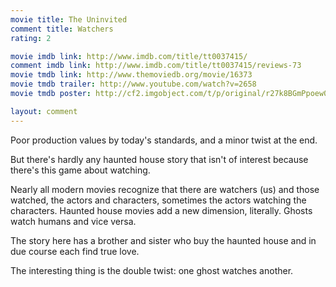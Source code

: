 ```yaml
---
movie title: The Uninvited
comment title: Watchers
rating: 2

movie imdb link: http://www.imdb.com/title/tt0037415/
comment imdb link: http://www.imdb.com/title/tt0037415/reviews-73
movie tmdb link: http://www.themoviedb.org/movie/16373
movie tmdb trailer: http://www.youtube.com/watch?v=2658
movie tmdb poster: http://cf2.imgobject.com/t/p/original/r27k8BGmPpoew0VapykCqLJubzY.jpg

layout: comment
---
```


Poor production values by today's standards, and a minor twist at the end.

But there's hardly any haunted house story that isn't of interest because there's this game about watching.

Nearly all modern movies recognize that there are watchers (us) and those watched, the actors and characters, sometimes the actors watching the characters. Haunted house movies add a new dimension, literally. Ghosts watch humans and vice versa. 

The story here has a brother and sister who buy the haunted house and in due course each find true love.

The interesting thing is the double twist: one ghost watches another.